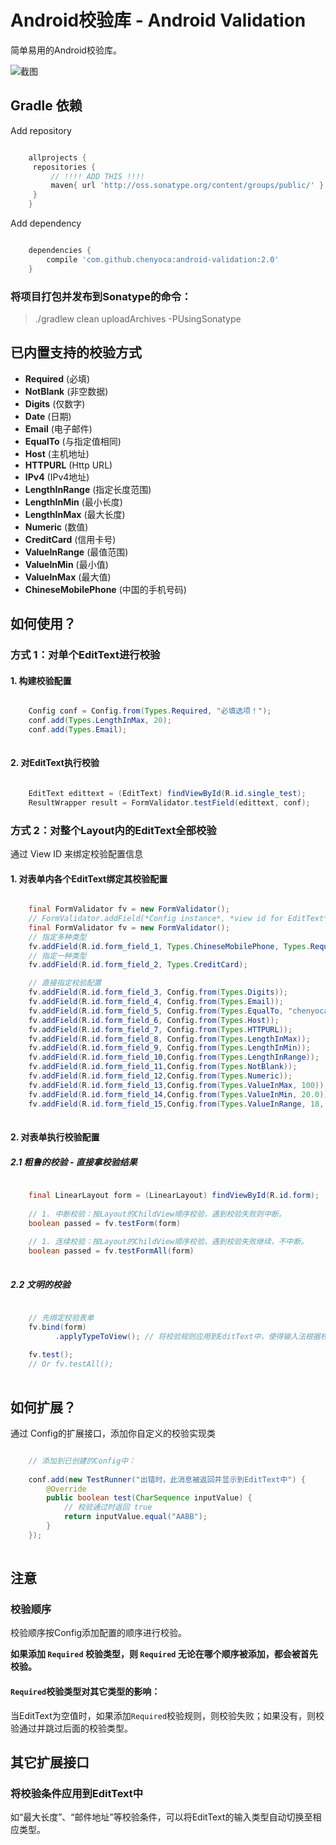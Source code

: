 # Android校验库 - Android Validation

简单易用的Android校验库。

![截图](http://static.oschina.net/uploads/space/2014/0626/170940_Q6Fx_191986.png)

## Gradle 依赖

Add repository

```groovy

    allprojects {
     repositories {
         // !!!! ADD THIS !!!!
         maven{ url 'http://oss.sonatype.org/content/groups/public/' }
     }
    }

```

Add dependency

```groovy

    dependencies {
        compile 'com.github.chenyoca:android-validation:2.0'
    }

```

### 将项目打包并发布到Sonatype的命令：

> ./gradlew clean uploadArchives -PUsingSonatype

## 已内置支持的校验方式

* **Required** (必填)
* **NotBlank** (非空数据)
* **Digits** (仅数字)
* **Date** (日期)
* **Email** (电子邮件)
* **EqualTo** (与指定值相同)
* **Host** (主机地址)
* **HTTPURL** (Http URL)
* **IPv4** (IPv4地址)
* **LengthInRange** (指定长度范围)
* **LengthInMin** (最小长度)
* **LengthInMax** (最大长度)
* **Numeric** (数值)
* **CreditCard** (信用卡号)
* **ValueInRange** (最值范围)
* **ValueInMin** (最小值)
* **ValueInMax** (最大值)
* **ChineseMobilePhone** (中国的手机号码)

## 如何使用？

### 方式 1：对单个EditText进行校验

#### 1. 构建校验配置

```java

    Config conf = Config.from(Types.Required, "必填选项！");
    conf.add(Types.LengthInMax, 20);
    conf.add(Types.Email);
    
```

#### 2. 对EditText执行校验

```java

    EditText edittext = (EditText) findViewById(R.id.single_test);
    ResultWrapper result = FormValidator.testField(edittext, conf);

```

### 方式 2：对整个Layout内的EditText全部校验

通过 View ID 来绑定校验配置信息

#### 1. 对表单内各个EditText绑定其校验配置

```java

    final FormValidator fv = new FormValidator();
    // FormValidator.addField(*Config instance*, *view id for EditText*)
    final FormValidator fv = new FormValidator();
    // 指定多种类型
    fv.addField(R.id.form_field_1, Types.ChineseMobilePhone, Types.Required);
    // 指定一种类型
    fv.addField(R.id.form_field_2, Types.CreditCard);

    // 直接指定校验配置
    fv.addField(R.id.form_field_3, Config.from(Types.Digits));
    fv.addField(R.id.form_field_4, Config.from(Types.Email));
    fv.addField(R.id.form_field_5, Config.from(Types.EqualTo, "chenyoca"));
    fv.addField(R.id.form_field_6, Config.from(Types.Host));
    fv.addField(R.id.form_field_7, Config.from(Types.HTTPURL));
    fv.addField(R.id.form_field_8, Config.from(Types.LengthInMax));
    fv.addField(R.id.form_field_9, Config.from(Types.LengthInMin));
    fv.addField(R.id.form_field_10,Config.from(Types.LengthInRange));
    fv.addField(R.id.form_field_11,Config.from(Types.NotBlank));
    fv.addField(R.id.form_field_12,Config.from(Types.Numeric));
    fv.addField(R.id.form_field_13,Config.from(Types.ValueInMax, 100));
    fv.addField(R.id.form_field_14,Config.from(Types.ValueInMin, 20.0));
    fv.addField(R.id.form_field_15,Config.from(Types.ValueInRange, 18, 30));
        
```

#### 2. 对表单执行校验配置

##### 2.1 粗鲁的校验 - 直接拿校验结果

```java

    final LinearLayout form = (LinearLayout) findViewById(R.id.form);
    
    // 1. 中断校验：按Layout的ChildView顺序校验，遇到校验失败则中断。
    boolean passed = fv.testForm(form)
    
    // 1. 连续校验：按Layout的ChildView顺序校验，遇到校验失败继续，不中断。
    boolean passed = fv.testFormAll(form)
    
```

##### 2.2 文明的校验

```java

    // 先绑定校验表单
    fv.bind(form)
          .applyTypeToView(); // 将校验规则应用到EditText中，使得输入法根据校验配置，显示不同的布局。
          
    fv.test();
    // Or fv.testAll();
    
```

## 如何扩展？

通过 Config的扩展接口，添加你自定义的校验实现类

```java

    // 添加到已创建的Config中：
    
    conf.add(new TestRunner("出错时，此消息被返回并显示到EditText中") {
        @Override
        public boolean test(CharSequence inputValue) {
            // 校验通过时返回 true
            return inputValue.equal("AABB");
        }
    });
    

```

## 注意

### 校验顺序

校验顺序按Config添加配置的顺序进行校验。

**如果添加 `Required` 校验类型，则 `Required` 无论在哪个顺序被添加，都会被首先校验。**

#### `Required`校验类型对其它类型的影响：

当EditText为空值时，如果添加`Required`校验规则，则校验失败；如果没有，则校验通过并跳过后面的校验类型。

## 其它扩展接口

### 将校验条件应用到EditText中

如“最大长度”、“邮件地址”等校验条件，可以将EditText的输入类型自动切换至相应类型。